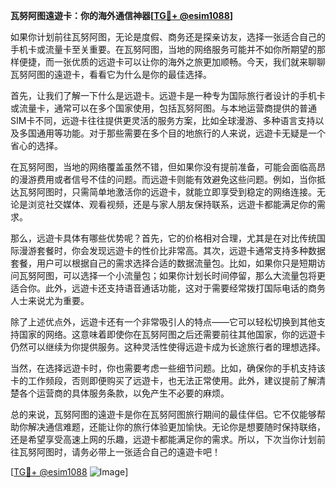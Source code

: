 **瓦努阿图遠遊卡：你的海外通信神器[[TG💪+ @esim1088](https://t.me/s/esim1088)]**

如果你计划前往瓦努阿图，无论是度假、商务还是探亲访友，选择一张适合自己的手机卡或流量卡至关重要。在瓦努阿图，当地的网络服务可能并不如你所期望的那样便捷，而一张优质的远遊卡可以让你的海外之旅更加顺畅。今天，我们就来聊聊瓦努阿图的遠遊卡，看看它为什么是你的最佳选择。

首先，让我们了解一下什么是远遊卡。远遊卡是一种专为国际旅行者设计的手机卡或流量卡，通常可以在多个国家使用，包括瓦努阿图。与本地运营商提供的普通SIM卡不同，远遊卡往往提供更灵活的服务方案，比如全球漫游、多种语言支持以及多国通用等功能。对于那些需要在多个目的地旅行的人来说，远遊卡无疑是一个省心的选择。

在瓦努阿图，当地的网络覆盖虽然不错，但如果你没有提前准备，可能会面临高昂的漫游费用或者信号不佳的问题。而远遊卡则能有效避免这些问题。例如，当你抵达瓦努阿图时，只需简单地激活你的远遊卡，就能立即享受到稳定的网络连接。无论是浏览社交媒体、观看视频，还是与家人朋友保持联系，远遊卡都能满足你的需求。

那么，远遊卡具体有哪些优势呢？首先，它的价格相对合理，尤其是在对比传统国际漫游套餐时，你会发现远遊卡的性价比非常高。其次，远遊卡通常支持多种数据套餐，用户可以根据自己的需求选择合适的数据流量包。比如，如果你只是短期访问瓦努阿图，可以选择一个小流量包；如果你计划长时间停留，那么大流量包将更适合你。此外，远遊卡还支持语音通话功能，这对于需要经常拨打国际电话的商务人士来说尤为重要。

除了上述优点外，远遊卡还有一个非常吸引人的特点——它可以轻松切换到其他支持国家的网络。这意味着即使你在瓦努阿图之后还需要前往其他国家，你的远遊卡仍然可以继续为你提供服务。这种灵活性使得远遊卡成为长途旅行者的理想选择。

当然，在选择远遊卡时，你也需要考虑一些细节问题。比如，确保你的手机支持该卡的工作频段，否则即便购买了远遊卡，也无法正常使用。此外，建议提前了解清楚各个运营商的具体服务条款，以免产生不必要的麻烦。

总的来说，瓦努阿图的遠遊卡是你在瓦努阿图旅行期间的最佳伴侣。它不仅能够帮助你解决通信难题，还能让你的旅行体验更加愉快。无论你是想要随时保持联络，还是希望享受高速上网的乐趣，远遊卡都能满足你的需求。所以，下次当你计划前往瓦努阿图时，请务必带上一张适合自己的遠遊卡吧！

[[TG💪+ @esim1088](https://t.me/s/esim1088) ![Image](https://i.postimg.cc/4NQfJmqS/Snipaste-2025-05-13-00-14-12.png)]